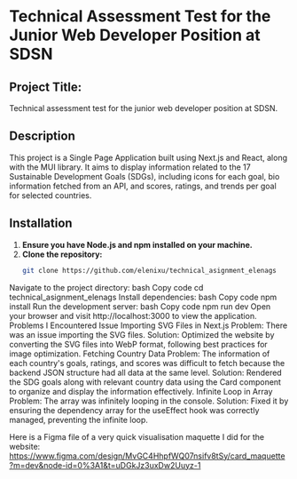 # Technical Assessment Test for the Junior Web Developer Position at SDSN

## Project Title:
Technical assessment test for the junior web developer position at SDSN.

## Description
This project is a Single Page Application built using Next.js and React, along with the MUI library. It aims to display information related to the 17 Sustainable Development Goals (SDGs), including icons for each goal, bio information fetched from an API, and scores, ratings, and trends per goal for selected countries.

## Installation

1. **Ensure you have Node.js and npm installed on your machine.**
2. **Clone the repository:**
   ```bash
   git clone https://github.com/elenixu/technical_asignment_elenags
Navigate to the project directory:
bash
Copy code
cd technical_asignment_elenags
Install dependencies:
bash
Copy code
npm install
Run the development server:
bash
Copy code
npm run dev
Open your browser and visit http://localhost:3000 to view the application.
Problems I Encountered
Issue Importing SVG Files in Next.js
Problem: There was an issue importing the SVG files.
Solution: Optimized the website by converting the SVG files into WebP format, following best practices for image optimization.
Fetching Country Data
Problem: The information of each country's goals, ratings, and scores was difficult to fetch because the backend JSON structure had all data at the same level.
Solution: Rendered the SDG goals along with relevant country data using the Card component to organize and display the information effectively.
Infinite Loop in Array
Problem: The array was infinitely looping in the console.
Solution: Fixed it by ensuring the dependency array for the useEffect hook was correctly managed, preventing the infinite loop.

Here is a Figma file of a very quick visualisation maquette I did for the website: https://www.figma.com/design/MvGC4HhpfWQ07nsifv8tSy/card_maquette?m=dev&node-id=0%3A1&t=uDGkJz3uxDw2Uuyz-1
